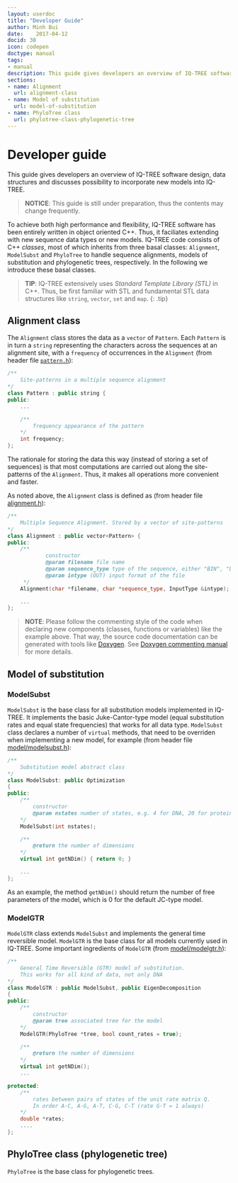 ```yaml
---
layout: userdoc
title: "Developer Guide"
author: Minh Bui
date:    2017-04-12
docid: 30
icon: codepen
doctype: manual
tags:
- manual
description: This guide gives developers an overview of IQ-TREE software design, data structures and discusses possibility to incorporate new models into IQ-TREE.
sections:
- name: Alignment
  url: alignment-class
- name: Model of substitution
  url: model-of-substitution
- name: PhyloTree class
  url: phylotree-class-phylogenetic-tree
---
```


Developer guide
===============

This guide gives developers an overview of IQ-TREE software design, data structures and discusses possibility to incorporate new models into IQ-TREE.
<!--more-->

>**NOTICE**: This guide is still under preparation, thus the contents may change frequently.


To achieve both high performance and flexibility, IQ-TREE software has been entirely written in object oriented C++. Thus, it faciliates extending with new sequence data types or new models. IQ-TREE code consists of C++ *classes*, most of which inherits from three basal classes: `Alignment`, `ModelSubst` and `PhyloTree` to handle sequence alignments, models of substitution and phylogenetic trees, respectively. In the following we introduce these basal classes.

>**TIP**: IQ-TREE extensively uses *Standard Template Library (STL)* in C++. Thus, be first familiar with STL and fundamental STL data structures like `string`, `vector`, `set` and `map`.
{: .tip}

Alignment class
---------------
<div class="hline"></div>

The `Alignment` class stores the data as a `vector` of `Pattern`. Each `Pattern` is in turn a `string` representing the characters across the sequences at an alignment site, with a `frequency` of occurrences in the `Alignment` (from header file [`pattern.h`](https://github.com/Cibiv/IQ-TREE/blob/master/pattern.h)):

~~~cpp
/**
	Site-patterns in a multiple sequence alignment
*/
class Pattern : public string {
public:
	...

	/**
		frequency appearance of the pattern
	*/
	int frequency;
};
~~~

The rationale for storing the data this way (instead of storing a set of sequences) is that most computations are carried out along the site-patterns of the `Alignment`. Thus, it makes all operations more convenient and faster.

As noted above, the `Alignment` class is defined as (from header file [alignment.h](https://github.com/Cibiv/IQ-TREE/blob/master/alignment.h)): 

~~~cpp
/**
    Multiple Sequence Alignment. Stored by a vector of site-patterns
*/
class Alignment : public vector<Pattern> {
public:
    /**
            constructor
            @param filename file name
            @param sequence_type type of the sequence, either "BIN", "DNA", "AA", or NULL
            @param intype (OUT) input format of the file
     */
    Alignment(char *filename, char *sequence_type, InputType &intype);

    ...
};
~~~

>**NOTE**: Please follow the commenting style of the code when declaring new components (classes, functions or variables) like the example above. That way, the source code documentation can be generated with tools like [Doxygen](http://doxygen.org/). See [Doxygen commenting manual](http://www.stack.nl/~dimitri/doxygen/manual/docblocks.html) for more details.

Model of substitution
---------------------
<div class="hline"></div>

### ModelSubst

`ModelSubst` is the base class for all substitution models implemented in IQ-TREE. It implements the basic Juke-Cantor-type model (equal substitution rates and equal state frequencies) that works for all data type. `ModelSubst` class declares a number of `virtual` methods, that need to be overriden when implementing a new model, for example (from header file [model/modelsubst.h](https://github.com/Cibiv/IQ-TREE/blob/master/model/modelsubst.h)): 

~~~cpp
/**
    Substitution model abstract class
*/
class ModelSubst: public Optimization
{
public:
	/**
		constructor
		@param nstates number of states, e.g. 4 for DNA, 20 for proteins.
	*/
    ModelSubst(int nstates);

	/**
		@return the number of dimensions
	*/
	virtual int getNDim() { return 0; }

    ...
};
~~~

As an example, the method `getNDim()` should return the number of free parameters of the model, which is 0 for the default JC-type model.

### ModelGTR

`ModelGTR` class extends `ModelSubst` and implements the general time reversible model. `ModelGTR` is the base class for all models currently used in IQ-TREE. Some important ingredients of `ModelGTR` (from [model/modelgtr.h](https://github.com/Cibiv/IQ-TREE/blob/master/model/modelgtr.h)):

~~~cpp
/**
    General Time Reversible (GTR) model of substitution.
    This works for all kind of data, not only DNA
*/
class ModelGTR : public ModelSubst, public EigenDecomposition
{
public:
	/**
		constructor
		@param tree associated tree for the model
	*/
    ModelGTR(PhyloTree *tree, bool count_rates = true);

	/**
		@return the number of dimensions
	*/
	virtual int getNDim();
    ...

protected:
    /**
		rates between pairs of states of the unit rate matrix Q.
		In order A-C, A-G, A-T, C-G, C-T (rate G-T = 1 always)
	*/
	double *rates;
    ....
};
~~~

PhyloTree class (phylogenetic tree)
-----------------------------------
<div class="hline"></div>

`PhyloTree` is the base class for phylogenetic trees.

